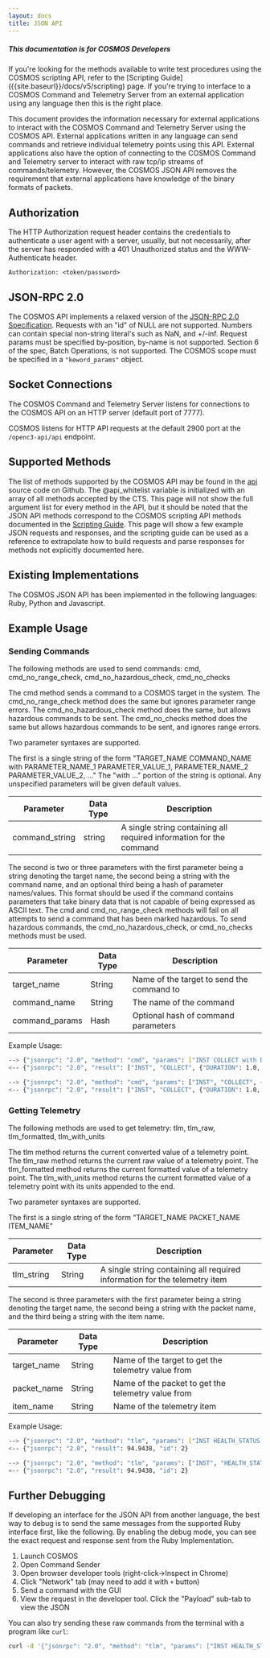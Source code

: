 ```yaml
---
layout: docs
title: JSON API
---
```


<div class="note">
  <h5>This documentation is for COSMOS Developers</h5>
  <p markdown="1">If you're looking for the methods available to write test procedures using the COSMOS scripting API, refer to the [Scripting Guide]({{site.baseurl}}/docs/v5/scripting) page. If you're trying to interface to a COSMOS Command and Telemetry Server from an external application using any language then this is the right place.</p>
</div>

This document provides the information necessary for external applications to interact with the COSMOS Command and Telemetry Server using the COSMOS API. External applications written in any language can send commands and retrieve individual telemetry points using this API. External applications also have the option of connecting to the COSMOS Command and Telemetry server to interact with raw tcp/ip streams of commands/telemetry. However, the COSMOS JSON API removes the requirement that external applications have knowledge of the binary formats of packets.

## Authorization

The HTTP Authorization request header contains the credentials to authenticate a user agent with a server, usually, but not necessarily, after the server has responded with a 401 Unauthorized status and the WWW-Authenticate header.

```
Authorization: <token/password>
```

## JSON-RPC 2.0

The COSMOS API implements a relaxed version of the [JSON-RPC 2.0 Specification](http://www.jsonrpc.org/specification). Requests with an "id" of NULL are not supported. Numbers can contain special non-string literal's such as NaN, and +/-inf. Request params must be specified by-position, by-name is not supported. Section 6 of the spec, Batch Operations, is not supported. The COSMOS scope must be specified in a `"keword_params"` object.

## Socket Connections

The COSMOS Command and Telemetry Server listens for connections to the COSMOS API on an HTTP server (default port of 7777).

COSMOS listens for HTTP API requests at the default 2900 port at the `/openc3-api/api` endpoint.

## Supported Methods

The list of methods supported by the COSMOS API may be found in the [api](https://github.com/openc3/cosmos/tree/main/openc3/lib/openc3/api) source code on Github. The @api_whitelist variable is initialized with an array of all methods accepted by the CTS. This page will not show the full argument list for every method in the API, but it should be noted that the JSON API methods correspond to the COSMOS scripting API methods documented in the [Scripting Guide]({{site.baseurl}}/docs/v5/scripting). This page will show a few example JSON requests and responses, and the scripting guide can be used as a reference to extrapolate how to build requests and parse responses for methods not explicitly documented here.

## Existing Implementations

The COSMOS JSON API has been implemented in the following languages: Ruby, Python and Javascript.

## Example Usage

### Sending Commands

The following methods are used to send commands: cmd, cmd_no_range_check, cmd_no_hazardous_check, cmd_no_checks

The cmd method sends a command to a COSMOS target in the system. The cmd_no_range_check method does the same but ignores parameter range errors. The cmd_no_hazardous_check method does the same, but allows hazardous commands to be sent. The cmd_no_checks method does the same but allows hazardous commands to be sent, and ignores range errors.

Two parameter syntaxes are supported.

The first is a single string of the form "TARGET_NAME COMMAND_NAME with PARAMETER_NAME_1 PARAMETER_VALUE_1, PARAMETER_NAME_2 PARAMETER_VALUE_2, ..." The "with ..." portion of the string is optional. Any unspecified parameters will be given default values.

| Parameter      | Data Type | Description                                                         |
| -------------- | --------- | ------------------------------------------------------------------- |
| command_string | string    | A single string containing all required information for the command |

The second is two or three parameters with the first parameter being a string denoting the target name, the second being a string with the command name, and an optional third being a hash of parameter names/values. This format should be used if the command contains parameters that take binary data that is not capable of being expressed as ASCII text. The cmd and cmd_no_range_check methods will fail on all attempts to send a command that has been marked hazardous. To send hazardous commands, the cmd_no_hazardous_check, or cmd_no_checks methods must be used.

| Parameter      | Data Type | Description                               |
| -------------- | --------- | ----------------------------------------- |
| target_name    | String    | Name of the target to send the command to |
| command_name   | String    | The name of the command                   |
| command_params | Hash      | Optional hash of command parameters       |

Example Usage:

```bash
--> {"jsonrpc": "2.0", "method": "cmd", "params": ["INST COLLECT with DURATION 1.0, TEMP 0.0, TYPE 'NORMAL'"], "id": 1, "keyword_params":{"scope":"DEFAULT"}}
<-- {"jsonrpc": "2.0", "result": ["INST", "COLLECT", {"DURATION": 1.0, "TEMP": 0.0, "TYPE": "NORMAL"}], "id": 1}

--> {"jsonrpc": "2.0", "method": "cmd", "params": ["INST", "COLLECT", {"DURATION": 1.0, "TEMP": 0.0, "TYPE": "NORMAL"}], "id": 1, "keyword_params":{"scope":"DEFAULT"}}
<-- {"jsonrpc": "2.0", "result": ["INST", "COLLECT", {"DURATION": 1.0, "TEMP": 0.0, "TYPE": "NORMAL"}], "id": 1}
```

### Getting Telemetry

The following methods are used to get telemetry: tlm, tlm_raw, tlm_formatted, tlm_with_units

The tlm method returns the current converted value of a telemetry point. The tlm_raw method returns the current raw value of a telemetry point. The tlm_formatted method returns the current formatted value of a telemetry point. The tlm_with_units method returns the current formatted value of a telemetry point with its units appended to the end.

Two parameter syntaxes are supported.

The first is a single string of the form "TARGET_NAME PACKET_NAME ITEM_NAME"

| Parameter  | Data Type | Description                                                                |
| ---------- | --------- | -------------------------------------------------------------------------- |
| tlm_string | String    | A single string containing all required information for the telemetry item |

The second is three parameters with the first parameter being a string denoting the target name, the second being a string with the packet name, and the third being a string with the item name.

| Parameter   | Data Type | Description                                        |
| ----------- | --------- | -------------------------------------------------- |
| target_name | String    | Name of the target to get the telemetry value from |
| packet_name | String    | Name of the packet to get the telemetry value from |
| item_name   | String    | Name of the telemetry item                         |

Example Usage:

```bash
--> {"jsonrpc": "2.0", "method": "tlm", "params": ["INST HEALTH_STATUS TEMP1"], "id": 2, "keyword_params":{"scope":"DEFAULT"}}
<-- {"jsonrpc": "2.0", "result": 94.9438, "id": 2}

--> {"jsonrpc": "2.0", "method": "tlm", "params": ["INST", "HEALTH_STATUS", "TEMP1"], "id": 2, "keyword_params":{"scope":"DEFAULT"}}
<-- {"jsonrpc": "2.0", "result": 94.9438, "id": 2}
```

## Further Debugging

If developing an interface for the JSON API from another language, the best way to debug is to send the same messages from the supported Ruby interface first, like the following. By enabling the debug mode, you can see the exact request and response sent from the Ruby Implementation.

1. Launch COSMOS
2. Open Command Sender
3. Open browser developer tools (right-click->Inspect in Chrome)
4. Click "Network" tab (may need to add it with `+` button)
5. Send a command with the GUI
6. View the request in the developer tool. Click the "Payload" sub-tab to view the JSON

You can also try sending these raw commands from the terminal with a program like `curl`:

```bash
curl -d '{"jsonrpc": "2.0", "method": "tlm", "params": ["INST HEALTH_STATUS TEMP1"], "id": 2, "keyword_params":{"type":"WITH_UNITS","scope":"DEFAULT"}}' http://localhost:2900/openc3-api/api  -H "Authorization: password"
```

